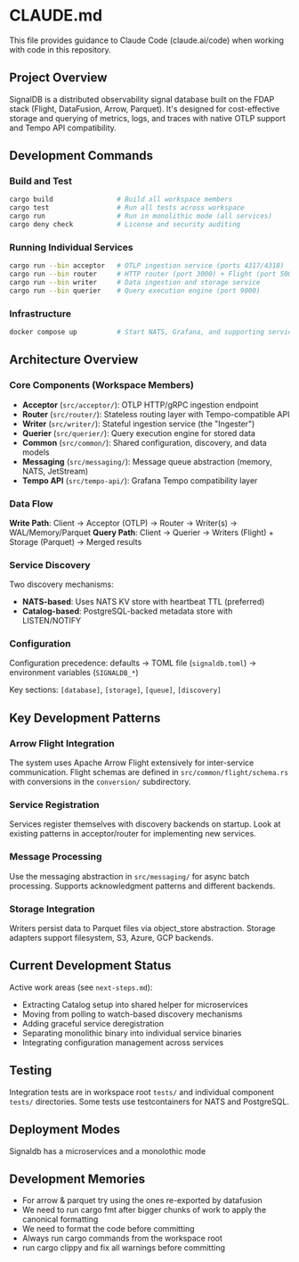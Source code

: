 # CLAUDE.md

This file provides guidance to Claude Code (claude.ai/code) when working with code in this repository.

## Project Overview

SignalDB is a distributed observability signal database built on the FDAP stack (Flight, DataFusion, Arrow, Parquet). It's designed for cost-effective storage and querying of metrics, logs, and traces with native OTLP support and Tempo API compatibility.

## Development Commands

### Build and Test
```bash
cargo build                # Build all workspace members
cargo test                 # Run all tests across workspace
cargo run                  # Run in monolithic mode (all services)
cargo deny check           # License and security auditing
```

### Running Individual Services
```bash
cargo run --bin acceptor   # OTLP ingestion service (ports 4317/4318)
cargo run --bin router     # HTTP router (port 3000) + Flight (port 50053)
cargo run --bin writer     # Data ingestion and storage service
cargo run --bin querier    # Query execution engine (port 9000)
```

### Infrastructure
```bash
docker compose up          # Start NATS, Grafana, and supporting services
```

## Architecture Overview

### Core Components (Workspace Members)

- **Acceptor** (`src/acceptor/`): OTLP HTTP/gRPC ingestion endpoint
- **Router** (`src/router/`): Stateless routing layer with Tempo-compatible API
- **Writer** (`src/writer/`): Stateful ingestion service (the "Ingester")
- **Querier** (`src/querier/`): Query execution engine for stored data
- **Common** (`src/common/`): Shared configuration, discovery, and data models
- **Messaging** (`src/messaging/`): Message queue abstraction (memory, NATS, JetStream)
- **Tempo API** (`src/tempo-api/`): Grafana Tempo compatibility layer

### Data Flow

**Write Path**: Client → Acceptor (OTLP) → Router → Writer(s) → WAL/Memory/Parquet
**Query Path**: Client → Querier → Writers (Flight) + Storage (Parquet) → Merged results

### Service Discovery

Two discovery mechanisms:
- **NATS-based**: Uses NATS KV store with heartbeat TTL (preferred)
- **Catalog-based**: PostgreSQL-backed metadata store with LISTEN/NOTIFY

### Configuration

Configuration precedence: defaults → TOML file (`signaldb.toml`) → environment variables (`SIGNALDB_*`)

Key sections: `[database]`, `[storage]`, `[queue]`, `[discovery]`

## Key Development Patterns

### Arrow Flight Integration

The system uses Apache Arrow Flight extensively for inter-service communication. Flight schemas are defined in `src/common/flight/schema.rs` with conversions in the `conversion/` subdirectory.

### Service Registration

Services register themselves with discovery backends on startup. Look at existing patterns in acceptor/router for implementing new services.

### Message Processing

Use the messaging abstraction in `src/messaging/` for async batch processing. Supports acknowledgment patterns and different backends.

### Storage Integration

Writers persist data to Parquet files via object_store abstraction. Storage adapters support filesystem, S3, Azure, GCP backends.

## Current Development Status

Active work areas (see `next-steps.md`):
- Extracting Catalog setup into shared helper for microservices
- Moving from polling to watch-based discovery mechanisms  
- Adding graceful service deregistration
- Separating monolithic binary into individual service binaries
- Integrating configuration management across services

## Testing

Integration tests are in workspace root `tests/` and individual component `tests/` directories. Some tests use testcontainers for NATS and PostgreSQL.

## Deployment Modes

Signaldb has a microservices and a monolothic mode

## Development Memories
- For arrow & parquet try using the ones re-exported by datafusion
- We need to run cargo fmt after bigger chunks of work to apply the canonical formatting
- We need to format the code before committing
- Always run cargo commands from the workspace root
- run cargo clippy and fix all warnings before committing